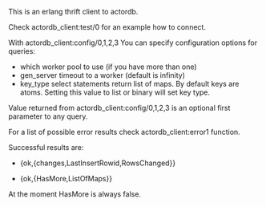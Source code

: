 
This is an erlang thrift client to actordb.

Check actordb_client:test/0 for an example how to connect.

With actordb_client:config/0,1,2,3 You can specify configuration options for queries:
- which worker pool to use (if you have more than one)
- gen_server timeout to a worker (default is infinity)
- key_type select statements return list of maps. By default keys are atoms. Setting this value to list or binary will set key type.

Value returned from actordb_client:config/0,1,2,3 is an optional first parameter to any query.

For a list of possible error results check actordb_client:error1 function.

Successful results are:

- {ok,{changes,LastInsertRowid,RowsChanged}}

- {ok,{HasMore,ListOfMaps}}

At the moment HasMore is always false.
